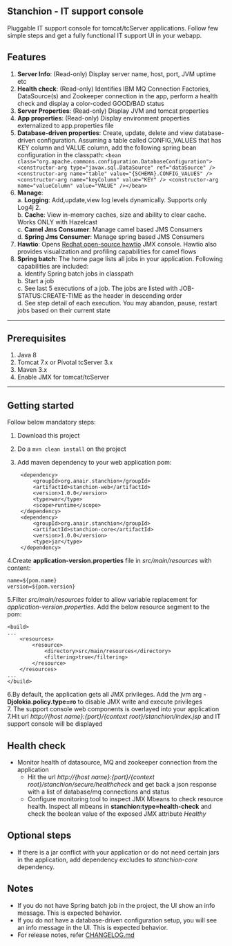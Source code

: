 Stanchion - IT support console
---
Pluggable IT support console for tomcat/tcServer applications. Follow few simple steps and get a fully functional IT support UI in your webapp.

Features
--- 
1. __Server Info__: (Read-only) Display server name, host, port, JVM uptime etc
2. __Health check__: (Read-only) Identifies IBM MQ Connection Factories, DataSource(s) and Zookeeper connection in the app, perform a health check and display a color-coded GOOD/BAD status
3. __Server Properties__: (Read-only) Display JVM and tomcat properties 
4. __App properties__: (Read-only) Display environment properties externalized to app.properties file 
5. __Database-driven properties__: Create, update, delete and view database-driven configuration. Assuming a table called CONFIG_VALUES that has KEY column and VALUE column, add the following spring bean configuration in the classpath:
	`<bean class="org.apache.commons.configuration.DatabaseConfiguration"> <constructor-arg type="javax.sql.DataSource" ref="dataSource" /> <constructor-arg name="table" value="{SCHEMA}.CONFIG_VALUES" /> <constructor-arg name="keyColumn" value="KEY" /> <constructor-arg name="valueColumn" value="VALUE" /></bean>`
6. __Manage__:      
	a. __Logging__: Add,update,view log levels dynamically. Supports only Log4j 2.              
	b. __Cache__: View in-memory caches, size and ability to clear cache. Works ONLY with Hazelcast         
	c. __Camel Jms Consumer__: Manage camel based JMS Consumers                     
	d. __Spring Jms Consumer__: Manage spring based JMS Consumers          
7. __Hawtio__: Opens [Redhat open-source hawtio](http://hawt.io) JMX console. Hawtio also provides visualization and profiling capabilities for camel flows     
8. __Spring batch__: The home page lists all jobs in your application. Following capabilities are included:        
	a. Identify Spring batch jobs in classpath          
	b. Start a job       
	c.	See last 5 executions of a job. The jobs are listed with JOB-STATUS:CREATE-TIME as the header in descending order       
	d. See step detail of each execution. You may abandon, pause, restart jobs based on their current state        


---
Prerequisites
---
1. Java 8
2. Tomcat 7.x or Pivotal tcServer 3.x
3. Maven 3.x
4. Enable JMX for tomcat/tcServer


---
Getting started
----
Follow below mandatory steps: 
1. Download this project
2. Do a `mvn clean install` on the project
3. Add maven dependency to your web application pom:

		<dependency>
			<groupId>org.anair.stanchion</groupId>
			<artifactId>stanchion-web</artifactId>
			<version>1.0.0</version>
			<type>war</type>
			<scope>runtime</scope>
		</dependency> 
		<dependency>
			<groupId>org.anair.stanchion</groupId>
			<artifactId>stanchion-core</artifactId>
			<version>1.0.0</version>
			<type>jar</type>
		</dependency> 


4.Create __application-version.properties__ file in _src/main/resources_ with content:

	name=${pom.name}
	version=${pom.version}
           
5.Filter _src/main/resources_ folder to allow variable replacement for _application-version.properties_. Add the below resource segment to the pom:

	<build>
	...
		<resources>
			<resource>
				<directory>src/main/resources</directory>
				<filtering>true</filtering>
			</resource>
		</resources>
	...
	</build>	

6.By default, the application gets all JMX privileges. Add the jvm arg __-Djolokia.policy.type=ro__ to disable JMX write and execute privileges     
7. The support console web components is overlayed into your application
7.Hit url _http://{host name}:{port}/{context root}/stanchion/index.jsp_ and IT support console will be displayed

Health check
---
- Monitor health of datasource, MQ and zookeeper connection from the application
	- Hit the url _http://{host name}:{port}/{context root}/stanchion/secure/healthcheck_ and get back a json response with a list of database/mq connections and status
	- Configure monitoring tool to inspect JMX Mbeans to check resource health. Inspect all mbeans in __stanchion:type=health-check__ and check the boolean value of the exposed JMX attribute _Healthy_

Optional steps
---
- If there is a jar conflict with your application or do not need certain jars in the application, add dependency excludes to _stanchion-core_ dependency.

Notes
---
- If you do not have Spring batch job in the project, the UI show an info message. This is expected behavior.
- If you do not have a database-driven configuration setup, you will see an info message in the UI. This is expected behavior.
- For release notes, refer [CHANGELOG.md](CHANGELOG.md)

